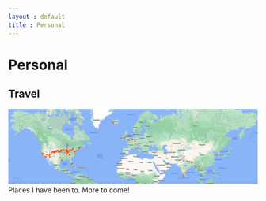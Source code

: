 ```yaml
---
layout : default
title : Personal
---
```


# Personal

## Travel

<center><img src="/personal/places.png" alt="Places I have been to." width="1200"/></center> 
Places I have been to. More to come!
